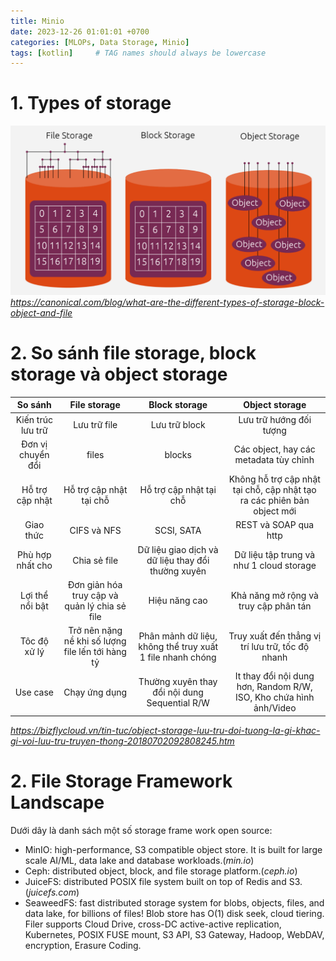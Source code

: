 ```yaml
---
title: Minio
date: 2023-12-26 01:01:01 +0700
categories: [MLOPs, Data Storage, Minio]
tags: [kotlin]     # TAG names should always be lowercase
---
```


# 1. Types of storage
![Types of storage](/assets/2023-12-27-data-storage/types-of-storage.png)
_https://canonical.com/blog/what-are-the-different-types-of-storage-block-object-and-file_

# 2. So sánh file storage, block storage và object storage

|So sánh | File storage | Block storage | Object storage |
| :-----: | :-----: | :------: | :------: |
| Kiến trúc lưu trữ | Lưu trữ file | Lưu trữ block | Lưu trữ hướng đối tượng |
|Đơn vị chuyển đổi  | files | blocks |Các object, hay các metadata tùy chỉnh|
|Hỗ trợ cập nhật | Hỗ trợ cập nhật tại chỗ | Hỗ trợ cập nhật tại chỗ | Không hỗ trợ cập nhật tại chỗ, cập nhật tạo ra các phiên bản object mới|
|Giao thức| CIFS và NFS | SCSI, SATA | REST và SOAP qua http|
|Phù hợp nhất cho | Chia sẻ file | Dữ liệu giao dịch và dữ liệu thay đổi thường xuyên | Dữ liệu tập trung và như 1 cloud storage|
|Lợi thể nổi bật | Đơn giản hóa truy cập và quản lý chia sẻ file | Hiệu năng cao | Khả năng mở rộng và truy cập phân tán|
|Tôc độ xử lý | Trở nên nặng nề khi số lượng file lến tới hàng tỷ | Phân mảnh dữ liệu, không thể truy xuất 1 file nhanh chóng | Truy xuất đến thẳng vị trí lưu trữ, tốc độ nhanh|
|Use case | Chạy ứng dụng | Thường xuyên thay đổi nội dung Sequential R/W |It thay đổi nội dung hơn,  Random R/W, ISO, Kho chứa hình ảnh/Video|

_https://bizflycloud.vn/tin-tuc/object-storage-luu-tru-doi-tuong-la-gi-khac-gi-voi-luu-tru-truyen-thong-20180702092808245.htm_

# 2. File Storage Framework Landscape
Dưới dây là danh sách một số storage frame work open source:
- MinIO: high-performance, S3 compatible object store. It is built for large scale AI/ML, data lake and database workloads.(_min.io_)
- Ceph: distributed object, block, and file storage platform.(_ceph.io_)
- JuiceFS: distributed POSIX file system built on top of Redis and S3.(_juicefs.com_)
- SeaweedFS: fast distributed storage system for blobs, objects, files, and data lake, for billions of files! Blob store has O(1) disk seek, cloud tiering. Filer supports Cloud Drive, cross-DC active-active replication, Kubernetes, POSIX FUSE mount, S3 API, S3 Gateway, Hadoop, WebDAV, encryption, Erasure Coding.

